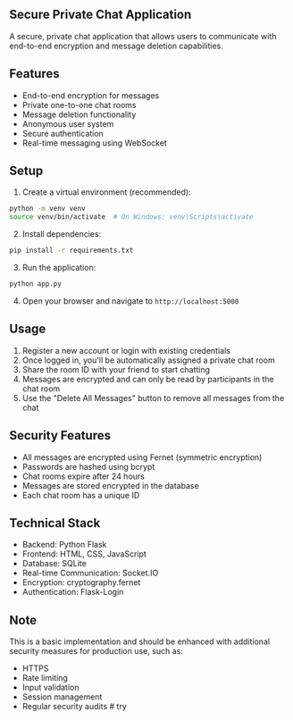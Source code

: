 ## Secure Private Chat Application

A secure, private chat application that allows users to communicate with end-to-end encryption and message deletion capabilities.

## Features

- End-to-end encryption for messages
- Private one-to-one chat rooms
- Message deletion functionality
- Anonymous user system
- Secure authentication
- Real-time messaging using WebSocket

## Setup

1. Create a virtual environment (recommended):
```bash
python -m venv venv
source venv/bin/activate  # On Windows: venv\Scripts\activate
```

2. Install dependencies:
```bash
pip install -r requirements.txt
```

3. Run the application:
```bash
python app.py
```

4. Open your browser and navigate to `http://localhost:5000`

## Usage

1. Register a new account or login with existing credentials
2. Once logged in, you'll be automatically assigned a private chat room
3. Share the room ID with your friend to start chatting
4. Messages are encrypted and can only be read by participants in the chat room
5. Use the "Delete All Messages" button to remove all messages from the chat

## Security Features

- All messages are encrypted using Fernet (symmetric encryption)
- Passwords are hashed using bcrypt
- Chat rooms expire after 24 hours
- Messages are stored encrypted in the database
- Each chat room has a unique ID

## Technical Stack

- Backend: Python Flask
- Frontend: HTML, CSS, JavaScript
- Database: SQLite
- Real-time Communication: Socket.IO
- Encryption: cryptography.fernet
- Authentication: Flask-Login

## Note

This is a basic implementation and should be enhanced with additional security measures for production use, such as:
- HTTPS
- Rate limiting
- Input validation
- Session management
- Regular security audits #   t r y 
 
 
